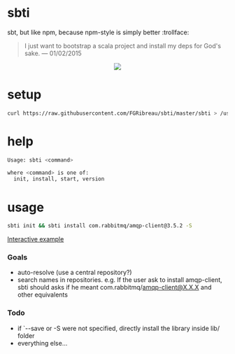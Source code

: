 # sbti

sbt, but like npm, because npm-style is simply better :trollface:


> I just want to bootstrap a scala project and install my deps for God's sake.
> — 01/02/2015


<p align="center"><a href="http://showterm.io/a84c337eaa9c560b730f2"><img src="https://cloud.githubusercontent.com/assets/138050/9618490/29613718-5107-11e5-94d1-c45a989ab05e.png"/></a></p>

# setup

```bash
curl https://raw.githubusercontent.com/FGRibreau/sbti/master/sbti > /usr/local/bin/sbti
```

# help

```bash
Usage: sbti <command>

where <command> is one of:
  init, install, start, version
```

# usage

```bash
sbti init && sbti install com.rabbitmq/amqp-client@3.5.2 -S
```

[Interactive example](http://showterm.io/a84c337eaa9c560b730f2)

### Goals

- auto-resolve (use a central repository?)
- search names in repositories. e.g. If the user ask to install amqp-client, sbti should asks if he meant com.rabbitmq/amqp-client@X.X.X and other equivalents

### Todo

- if `--save or -S were not specified, directly install the library inside lib/ folder
- everything else...

